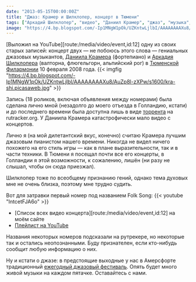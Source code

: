 ```yaml
---
date: "2013-05-15T00:00:00Z"
title: "Джаз: Крамер и Шилклопер, концерт в Тюмени"
tags: ["Аркадий Шилклопер", "видео", "Даниил Крамер", "джаз", "музыка", "Тюмень"]
image: "https://4.bp.blogspot.com/-Ip1MNgW1pOk/UZKntwLjlbI/AAAAAAAAXu8/AuZp8l-zXPw/s1600/kra-shi.picasaweb.jpg"
---
```


[Выложил на YouTube][route:/media/video/event,id:12] одну из своих старых записей: концерт двух — не побоюсь этого слова — гениальных джазовых музыкантов, [Даниила Крамера](http://www.kramerdaniel.com/) (фортепиано) и [Аркадия Шилклопера](http://www.shilkloper.com/) (валторна, флюгельгорн, альпийский рог) в [Тюменской Филармонии](http://www.tgf.ru/) 10 февраля 2008 года.
{{< imgfig "https://4.bp.blogspot.com/-Ip1MNgW1pOk/UZKntwLjlbI/AAAAAAAAXu8/AuZp8l-zXPw/s1600/kra-shi.picasaweb.jpg" >}}

<!--more-->

Запись (18 роликов, включая объявления между номерами) была сделана лично мной (незадолго до моего отъезда в Голландию, кстати) и до последнего времени была доступна лишь в виде [торрента](http://rutracker.org/forum/viewtopic.php?t=1555333) на rutracker.org. У Даниила Крамера катастрофически мало видео с концертов.

Лично я (на мой дилетантский вкус, конечно) считаю Крамера лучшим джазовым пианистом нашего времени. Никогда не видел ничего похожего на его стиль игры — как в плане выразительности, так и в части техники. В Тюмени я посещал почти все его концерты, в Голландии я этой возможности, к сожалению, лишён (ни разу не слышал, чтобы он сюда приезжал).

Шилклопер тоже по всеобщему признанию гений, однако тема духовых мне не очень близка, поэтому мне трудно судить.

Вот для затравки первый номер под названием Folk Song:
{{< youtube "IntcetFJA6o" >}}

* [Список всех видео концерта][route:/media/video/event,id:12] на моём сайте
* [Плейлист на YouTube](http://www.youtube.com/playlist?list=PLRtML0bqZ1imv9g-F-_MJveYRqarPr3e3)

Названия некоторых номеров подсказали на рутрекере, но некоторые так и остались неопознанными. Буду признателен, если кто-нибудь сообщит любую информацию о них.

Ну и кстати о джазе: в предстоящие выходные у нас в Амерсфорте традиционный [ежегодный джазовый фестиваль](http://www.amersfoortjazz.nl/). Опять будет много живой музыки на каждом пятачке. Оставайтесь с нами.

